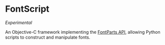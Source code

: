 #  FontScript

_Experimental_

An Objective-C framework implementing the [FontParts API](http://fontparts.readthedocs.io/), allowing
Python scripts to construct and manipulate fonts. 
